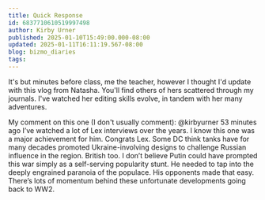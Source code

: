```yaml
---
title: Quick Response
id: 6837710610519997498
author: Kirby Urner
published: 2025-01-10T15:49:00.000-08:00
updated: 2025-01-11T16:11:19.567-08:00
blog: bizmo_diaries
tags: 
---
```


It's but minutes before class, me the teacher, however I thought I'd update with this vlog from Natasha. You'll find others of hers scattered through my journals. I've watched her editing skills evolve, in tandem with her many adventures.

My comment on this one (I don't usually comment): @kirbyurner
53 minutes ago I’ve watched a lot of Lex interviews over the years. I know this one was a major achievement for him. Congrats Lex. Some DC think tanks have for many decades promoted Ukraine-involving designs to challenge Russian influence in the region. British too. I don’t believe Putin could have prompted this war simply as a self-serving popularity stunt. He needed to tap into the deeply engrained paranoia of the populace. His opponents made that easy. There’s lots of momentum behind these unfortunate developments going back to WW2.
